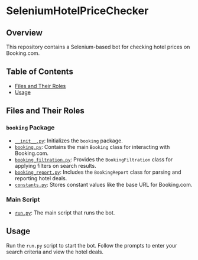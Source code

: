 # SeleniumHotelPriceChecker

## Overview
This repository contains a Selenium-based bot for checking hotel prices on Booking.com.

## Table of Contents
- [Files and Their Roles](#files-and-their-roles)
- [Usage](#usage)

## Files and Their Roles

### `booking` Package
- [`__init__.py`](https://github.com/mahir24/SeleniumHotelPriceChecker/blob/master/booking/__init__.py): Initializes the `booking` package.
- [`booking.py`](https://github.com/mahir24/SeleniumHotelPriceChecker/blob/master/booking/booking.py): Contains the main `Booking` class for interacting with Booking.com.
- [`booking_filtration.py`](https://github.com/mahir24/SeleniumHotelPriceChecker/blob/master/booking/booking_filtration.py): Provides the `BookingFiltration` class for applying filters on search results.
- [`booking_report.py`](https://github.com/mahir24/SeleniumHotelPriceChecker/blob/master/booking/booking_report.py): Includes the `BookingReport` class for parsing and reporting hotel deals.
- [`constants.py`](https://github.com/mahir24/SeleniumHotelPriceChecker/blob/master/booking/constants.py): Stores constant values like the base URL for Booking.com.

### Main Script
- [`run.py`](https://github.com/mahir24/SeleniumHotelPriceChecker/blob/master/run.py): The main script that runs the bot.

## Usage
Run the `run.py` script to start the bot. Follow the prompts to enter your search criteria and view the hotel deals.

